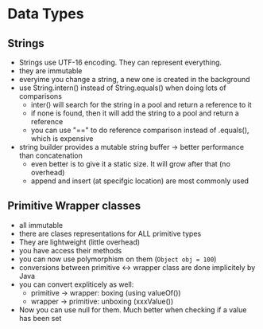 # Data Types


## Strings
- Strings use UTF-16 encoding. They can represent everything.
- they are immutable
- everyime you change a string, a new one is created in the background
- use String.intern() instead of String.equals() when doing lots of comparisons
  - inter() will search for the string in a pool and return a reference to it
  - if none is found, then it will add the string to a pool and return a reference
  - you can use "==" to do reference comparison instead of .equals(), which is expensive
- string builder provides a mutable string buffer -> better performance than concatenation
  - even better is to give it a static size. It will grow after that (no overhead)
  - append and insert (at specifgic location) are most commonly used

## Primitive Wrapper classes

- all immutable
- there are clases representations for ALL primitive types
- They are lightweight (little overhead)
- you have access their methods
- you can now use polymorphism on them (`Object obj = 100`)
- conversions between primitive <-> wrapper class are done implicitely by Java
- you can convert expliticely as well:
  - primitive -> wrapper: boxing (using valueOf())
  - wrapper -> primitive: unboxing (xxxValue())
- Now you can use null for them. Much better when checking if a value has been set
